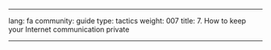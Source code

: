 

---

lang: fa
community: guide
type: tactics
weight: 007
title: 7. How to keep your Internet communication private

---

<stub>

